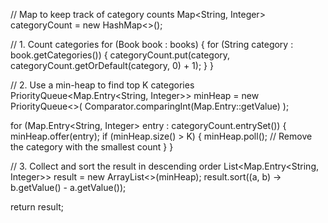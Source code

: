 // Map to keep track of category counts
Map<String, Integer> categoryCount = new HashMap<>();

// 1. Count categories
for (Book book : books) {
    for (String category : book.getCategories()) {
        categoryCount.put(category, categoryCount.getOrDefault(category, 0) + 1);
    }
}

// 2. Use a min-heap to find top K categories
PriorityQueue<Map.Entry<String, Integer>> minHeap = new PriorityQueue<>(
    Comparator.comparingInt(Map.Entry::getValue)
);

for (Map.Entry<String, Integer> entry : categoryCount.entrySet()) {
    minHeap.offer(entry);
    if (minHeap.size() > K) {
        minHeap.poll(); // Remove the category with the smallest count
    }
}

// 3. Collect and sort the result in descending order
List<Map.Entry<String, Integer>> result = new ArrayList<>(minHeap);
result.sort((a, b) -> b.getValue() - a.getValue());

return result;
